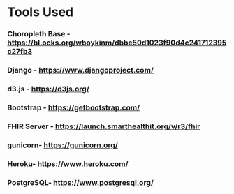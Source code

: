 # Tools Used


### Choropleth Base - https://bl.ocks.org/wboykinm/dbbe50d1023f90d4e241712395c27fb3

### Django - https://www.djangoproject.com/

### d3.js - https://d3js.org/

### Bootstrap - https://getbootstrap.com/

### FHIR Server - https://launch.smarthealthit.org/v/r3/fhir

### gunicorn- https://gunicorn.org/

### Heroku- https://www.heroku.com/

### PostgreSQL- https://www.postgresql.org/